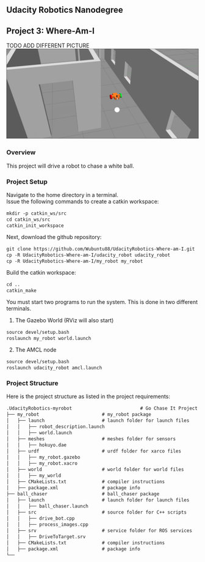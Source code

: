 Udacity Robotics Nanodegree
------------------

Project 3: Where-Am-I
------------------
TODO ADD DIFFERENT PICTURE
![Robot and ball picture](overhead_shot.png)
### Overview
This project will drive a robot to chase a white ball.

### Project Setup

Navigate to the home directory in a terminal.  
Issue the following commands to create a catkin workspace:
```
mkdir -p catkin_ws/src
cd catkin_ws/src
catkin_init_workspace
```

Next, download the github repository:

```
git clone https://github.com/Wubuntu88/UdacityRobotics-Where-am-I.git
cp -R UdacityRobotics-Where-am-I/udacity_robot udacity_robot
cp -R UdacityRobotics-Where-am-I/my_robot my_robot
```

Build the catkin workspace:
```
cd ..
catkin_make
```

You must start two programs to run the system.  This is done in two different terminals.
1) The Gazebo World (RViz will also start)
```
source devel/setup.bash
roslaunch my_robot world.launch
```
2) The AMCL node
```
source devel/setup.bash
roslaunch udacity_robot amcl.launch
```

### Project Structure
Here is the project structure as listed in the project requirements:
```
.UdacityRobotics-myrobot                         # Go Chase It Project
├── my_robot                       # my_robot package                   
│   ├── launch                     # launch folder for launch files   
│   │   ├── robot_description.launch
│   │   ├── world.launch
│   ├── meshes                     # meshes folder for sensors
│   │   ├── hokuyo.dae
│   ├── urdf                       # urdf folder for xarco files
│   │   ├── my_robot.gazebo
│   │   ├── my_robot.xacro
│   ├── world                      # world folder for world files
│   │   ├── my_world
│   ├── CMakeLists.txt             # compiler instructions
│   ├── package.xml                # package info
├── ball_chaser                    # ball_chaser package                   
│   ├── launch                     # launch folder for launch files   
│   │   ├── ball_chaser.launch
│   ├── src                        # source folder for C++ scripts
│   │   ├── drive_bot.cpp
│   │   ├── process_images.cpp
│   ├── srv                        # service folder for ROS services
│   │   ├── DriveToTarget.srv
│   ├── CMakeLists.txt             # compiler instructions
│   ├── package.xml                # package info                  
└──                      
```